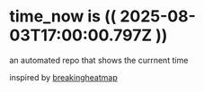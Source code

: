# time_now is (( 2025-08-03T17:00:00.797Z ))

an automated repo that shows the currnent time

inspired by [breakingheatmap](https://github.com/breakingheatmap/breakingheatmap)